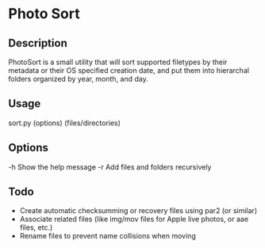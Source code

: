 # Photo Sort #

## Description ##
PhotoSort is a small utility that will sort supported filetypes by their metadata or their OS specified creation date, and put them into hierarchal folders organized by year, month, and day.

## Usage ##
sort.py (options) (files/directories)

## Options ##
-h   Show the help message
-r   Add files and folders recursively

## Todo ##
* Create automatic checksumming or recovery files using par2 (or similar)
* Associate related files (like img/mov files for Apple live photos, or aae files, etc.)
* Rename files to prevent name collisions when moving


